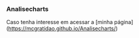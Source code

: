 ### Analisecharts
Caso tenha interesse em acessar a [minha página] (https://mcgratidao.github.io/Analisecharts/)